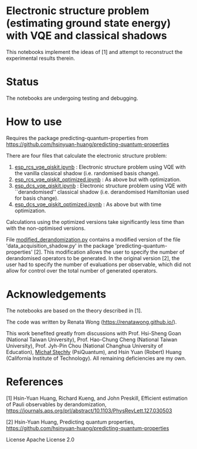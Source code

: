 # Electronic structure problem (estimating ground state energy) with VQE and classical shadows
This notebooks implement the ideas of [1] and attempt to reconstruct the experimental results therein.

# Status
The notebooks are undergoing testing and debugging. 

# How to use
Requires the package predicting-quantum-properties from https://github.com/hsinyuan-huang/predicting-quantum-properties

There are four files that calculate the electronic structure problem:
1. [esp_rcs_vqe_qiskit.ipynb](https://github.com/renatawong/classical-shadow-vqe/blob/cff1de7a79346f915471710eb395e3a7145c59bb/esp_rcs_vqe_qiskit.ipynb) : Electronic structure problem using VQE with the vanilla classical shadow (i.e. randomised basis change).
2. [esp_rcs_vqe_qiskit_optimized.ipynb](https://github.com/renatawong/classical-shadow-vqe/blob/cff1de7a79346f915471710eb395e3a7145c59bb/esp_rcs_vqe_qiskit_optimized.ipynb) : As above but with optimization. 
3. [esp_dcs_vqe_qiskit.ipynb](https://github.com/renatawong/classical-shadow-vqe/blob/dec596a03eff866fccbf0d9505fac537b805d54e/esp_dcs_vqe_qiskit.ipynb) : Electronic structure problem using VQE with ``derandomised'' classical shadow (i.e. derandomised Hamiltonian used for basis change).
4. [esp_dcs_vqe_qiskit_optimized.ipynb](https://github.com/renatawong/classical-shadow-vqe/blob/cff1de7a79346f915471710eb395e3a7145c59bb/esp_dcs_vqe_qiskit_optimized.ipynb) : As above but with time optimization. 

Calculations using the optimized versions take significantly less time than with the non-optimised versions.

File [modified_derandomization.py](https://github.com/renatawong/classical-shadow-vqe/blob/6d5051170bc193637e8f8251ce8d80f027d3ea14/modified_derandomization.py) contains a modified version of the file 'data_acquisition_shadow.py' in the package 'predicting-quantum-properties' [2]. This modification allows the user to specify the number of derandomised operators to be generated. In the original version [2], the user had to specify the number of evaluations per observable, which did not allow for control over the total number of generated operators. 

# Acknowledgements
The notebooks are based on the theory described in [1].

The code was written by Renata Wong (https://renatawong.github.io/).

This work benefited greatly from discussions with Prof. Hsi-Sheng Goan (National Taiwan University), Prof. Hao-Chung Cheng (National Taiwan University), Prof. Jyh-Pin Chou (National Changhua University of Education), [Michał Stęchły](https://www.mustythoughts.com/about.html) (PsiQuantum), and Hsin Yuan (Robert) Huang (California Institute of Technology). All remaining deficiencies are my own.

# References
[1] Hsin-Yuan Huang, Richard Kueng, and John Preskill, Efficient estimation of Pauli observables by derandomization, https://journals.aps.org/prl/abstract/10.1103/PhysRevLett.127.030503

[2] Hsin-Yuan Huang, Predicting quantum properties, https://github.com/hsinyuan-huang/predicting-quantum-properties

License
Apache License 2.0
